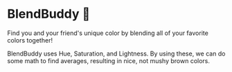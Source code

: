 # BlendBuddy 🎨

Find you and your friend's unique color by blending all of your favorite colors together!

BlendBuddy uses Hue, Saturation, and Lightness. By using these, we can do some math to find averages, resulting in nice, not mushy brown colors.
